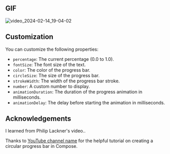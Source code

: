 ## GIF
![video_2024-02-14_19-04-02](https://github.com/azadevs/CircularProgressBar/assets/155423265/ad14876a-e2be-4b3f-ade3-f5a2baa3e580)


## Customization

You can customize the following properties:

* `percentage`: The current percentage (0.0 to 1.0).
* `fontSize`: The font size of the text.
* `color`: The color of the progress bar.
* `circleSize`: The size of the progress bar.
* `strokeWidth`: The width of the progress bar stroke.
* `number`: A custom number to display.
* `animationDuration`: The duration of the progress animation in milliseconds.
* `animationDelay`: The delay before starting the animation in milliseconds.

## Acknowledgements

I learned from Philip Lackner's video..

Thanks to [YouTube channel name](https://www.youtube.com/watch?v=ZasJB95VBtM&list=PLQkwcJG4YTCSpJ2NLhDTHhi6XBNfk9WiC&index=13) for the helpful tutorial on creating a circular progress bar in Compose.
